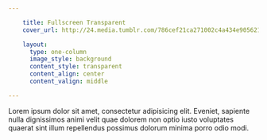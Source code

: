 ```yaml
---

    title: Fullscreen Transparent
    cover_url: http://24.media.tumblr.com/786cef21ca271002c4a434e905621d20/tumblr_mvyx8txG0p1st5lhmo1_1280.jpg

    layout:
      type: one-column
      image_style: background
      content_style: transparent
      content_align: center
      content_valign: middle

---
```


Lorem ipsum dolor sit amet, consectetur adipisicing elit. Eveniet, sapiente nulla dignissimos animi velit quae dolorem non optio iusto voluptates quaerat sint illum repellendus possimus dolorum minima porro odio modi.
